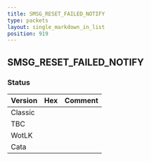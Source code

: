 ```yaml
---
title: SMSG_RESET_FAILED_NOTIFY
type: packets
layout: single_markdown_in_list
position: 919
---
```


## SMSG_RESET_FAILED_NOTIFY

### Status

Version | Hex | Comment
---------- | ---------- | ---------- 
Classic |  |  
TBC |  |  
WotLK |  |  
Cata |  |  
